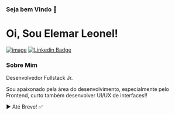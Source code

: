 ### Seja bem Vindo 👋

# Oi, Sou Elemar Leonel!
[![image](https://img.shields.io/badge/Instagram-E4405F?style=flat-square&logo=instagram&logoColor=white)](https://www.instagram.com/elemar_leonel/)
[![Linkedin Badge](https://img.shields.io/badge/-LinkedIn-blue?style=flat-square&logo=Linkedin&logoColor=white&link=https://www.linkedin.com/in/marianne-dutra-0086801a1/)](https://www.linkedin.com/in/elemarleonel/)


### Sobre Mim
Desenvolvedor Fullstack Jr.

Sou apaixonado pela área do desenvolvimento, especialmente pelo Frontend, curto também desenvolver UI/UX de interfaces!!

 ▶ Até Breve! ✅

<!--
**ItamarAlves/ItamarAlves** is a ✨ _special_ ✨ repository because its `README.md` (this file) appears on your GitHub profile.

Here are some ideas to get you started:

- 🔭 I’m currently working on ...
- 🌱 I’m currently learning ...
- 👯 I’m looking to collaborate on ...
- 🤔 I’m looking for help with ...
- 💬 Ask me about ...
- 📫 How to reach me: ...
- 😄 Pronouns: ...
- ⚡ Fun fact: ...
-->
